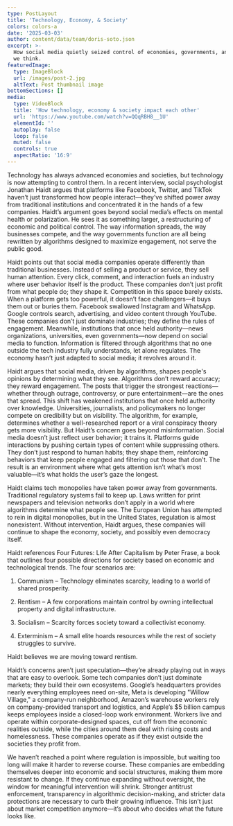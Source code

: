```yaml
---
type: PostLayout
title: 'Technology, Economy, & Society'
colors: colors-a
date: '2025-03-03'
author: content/data/team/doris-soto.json
excerpt: >-
  How social media quietly seized control of economies, governments, and the way
  we think.
featuredImage:
  type: ImageBlock
  url: /images/post-2.jpg
  altText: Post thumbnail image
bottomSections: []
media:
  type: VideoBlock
  title: 'How technology, economy & society impact each other'
  url: 'https://www.youtube.com/watch?v=QQqRBH8__1U'
  elementId: ''
  autoplay: false
  loop: false
  muted: false
  controls: true
  aspectRatio: '16:9'
---
```

Technology has always advanced economies and societies, but technology is now attempting to control them. In a recent interview, social psychologist Jonathan Haidt argues that platforms like Facebook, Twitter, and TikTok haven’t just transformed how people interact—they’ve shifted power away from traditional institutions and concentrated it in the hands of a few companies. Haidt’s argument goes beyond social media’s effects on mental health or polarization. He sees it as something larger, a restructuring of economic and political control. The way information spreads, the way businesses compete, and the way governments function are all being rewritten by algorithms designed to maximize engagement, not serve the public good.

Haidt points out that social media companies operate differently than traditional businesses. Instead of selling a product or service, they sell human attention. Every click, comment, and interaction fuels an industry where user behavior itself is the product. These companies don’t just profit from what people do; they shape it. Competition in this space barely exists. When a platform gets too powerful, it doesn’t face challengers—it buys them out or buries them. Facebook swallowed Instagram and WhatsApp. Google controls search, advertising, and video content through YouTube. These companies don’t just dominate industries; they define the rules of engagement. Meanwhile, institutions that once held authority—news organizations, universities, even governments—now depend on social media to function. Information is filtered through algorithms that no one outside the tech industry fully understands, let alone regulates. The economy hasn’t just adapted to social media; it revolves around it.

Haidt argues that social media, driven by algorithms, shapes people's opinions by determining what they see. Algorithms don’t reward accuracy; they reward engagement. The posts that trigger the strongest reactions—whether through outrage, controversy, or pure entertainment—are the ones that spread. This shift has weakened institutions that once held authority over knowledge. Universities, journalists, and policymakers no longer compete on credibility but on visibility. The algorithm, for example, determines whether a well-researched report or a viral conspiracy theory gets more visibility. But Haidt’s concern goes beyond misinformation. Social media doesn’t just reflect user behavior; it trains it. Platforms guide interactions by pushing certain types of content while suppressing others. They don’t just respond to human habits; they shape them, reinforcing behaviors that keep people engaged and filtering out those that don’t. The result is an environment where what gets attention isn’t what’s most valuable—it’s what holds the user’s gaze the longest.

Haidt claims tech monopolies have taken power away from governments. Traditional regulatory systems fail to keep up. Laws written for print newspapers and television networks don’t apply in a world where algorithms determine what people see. The European Union has attempted to rein in digital monopolies, but in the United States, regulation is almost nonexistent. Without intervention, Haidt argues, these companies will continue to shape the economy, society, and possibly even democracy itself.

Haidt references Four Futures: Life After Capitalism by Peter Frase, a book that outlines four possible directions for society based on economic and technological trends. The four scenarios are:

1.  Communism – Technology eliminates scarcity, leading to a world of shared prosperity.

2.  Rentism – A few corporations maintain control by owning intellectual property and digital infrastructure.

3.  Socialism – Scarcity forces society toward a collectivist economy.

4.  Exterminism – A small elite hoards resources while the rest of society struggles to survive. 

Haidt believes we are moving toward rentism.

Haidt’s concerns aren’t just speculation—they’re already playing out in ways that are easy to overlook. Some tech companies don’t just dominate markets; they build their own ecosystems. Google’s headquarters provides nearly everything employees need on-site, Meta is developing "Willow Village," a company-run neighborhood, Amazon’s warehouse workers rely on company-provided transport and logistics, and Apple’s $5 billion campus keeps employees inside a closed-loop work environment. Workers live and operate within corporate-designed spaces, cut off from the economic realities outside, while the cities around them deal with rising costs and homelessness. These companies operate as if they exist outside the societies they profit from.

We haven’t reached a point where regulation is impossible, but waiting too long will make it harder to reverse course. These companies are embedding themselves deeper into economic and social structures, making them more resistant to change. If they continue expanding without oversight, the window for meaningful intervention will shrink. Stronger antitrust enforcement, transparency in algorithmic decision-making, and stricter data protections are necessary to curb their growing influence. This isn’t just about market competition anymore—it’s about who decides what the future looks like.
